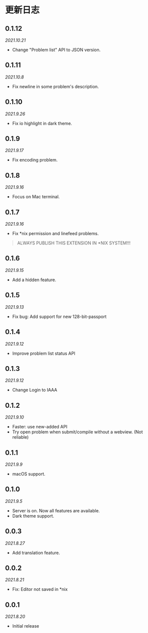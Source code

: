 # 更新日志

## 0.1.12
*2021.10.21*
- Change "Problem list" API to JSON version.

## 0.1.11
*2021.10.8*
- Fix newline in some problem's description.

## 0.1.10
*2021.9.26*
- Fix io highlight in dark theme.

## 0.1.9
*2021.9.17*
- Fix encoding problem.

## 0.1.8
*2021.9.16*
- Focus on Mac terminal.

## 0.1.7
*2021.9.16*
- Fix *nix permission and linefeed problems.

> ALWAYS PUBLISH THIS EXTENSION IN *NIX SYSTEM!!!

## 0.1.6
*2021.9.15*
- Add a hidden feature.

## 0.1.5
*2021.9.13*
- Fix bug: Add support for new 128-bit-passport

## 0.1.4
*2021.9.12*
- Improve problem list status API

## 0.1.3
*2021.9.12*
- Change Login to IAAA

## 0.1.2
*2021.9.10*
- Faster: use new-added API
- Try open problem when submit/compile without a webview. (Not reliable)

## 0.1.1
*2021.9.9*
- macOS support.

## 0.1.0
*2021.9.5*
- Server is on. Now all features are available.
- Dark theme support.

## 0.0.3
*2021.8.27*
- Add translation feature.

## 0.0.2
*2021.8.21*
- Fix: Editor not saved in *nix

## 0.0.1
*2021.8.20*

- Initial release